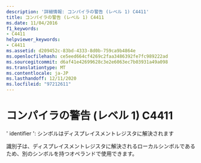 ```yaml
---
description: '詳細情報: コンパイラの警告 (レベル 1) C4411'
title: コンパイラの警告 (レベル 1) C4411
ms.date: 11/04/2016
f1_keywords:
- C4411
helpviewer_keywords:
- C4411
ms.assetid: d209452c-83bd-4333-8d0b-759ca9b4864e
ms.openlocfilehash: ce5eed664cf4269c2faa3486392fe7fc989222ad
ms.sourcegitcommit: d6af41e42699628c3e2e6063ec7b03931a49a098
ms.translationtype: MT
ms.contentlocale: ja-JP
ms.lasthandoff: 12/11/2020
ms.locfileid: "97212611"
---
```

# <a name="compiler-warning-level-1-c4411"></a>コンパイラの警告 (レベル 1) C4411

' identifier ': シンボルはディスプレイスメントレジスタに解決されます

識別子は、ディスプレイスメントレジスタに解決されるローカルシンボルであるため、別のシンボルを持つオペランドで使用できます。
